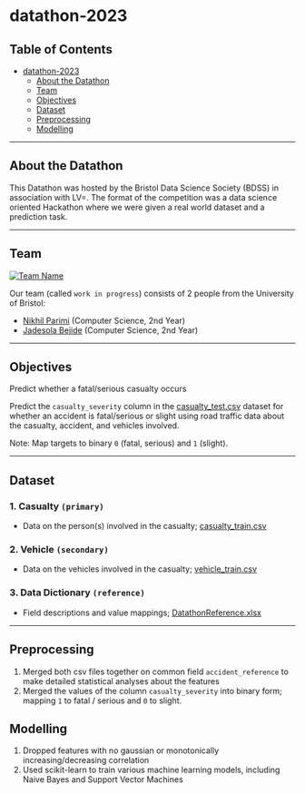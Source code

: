 # datathon-2023

## Table of Contents ##
- [datathon-2023](#datathon-2023)
    - [About the Datathon](#about-the-datathon)
    - [Team](#team)
    - [Objectives](#objectives)
    - [Dataset](#dataset)
    - [Preprocessing](#preprocessing)
    - [Modelling](#modelling)


---

## About the Datathon

This Datathon was hosted by the Bristol Data Science Society (BDSS) in association with LV=. The format of the competition was a data science oriented Hackathon where we were given a real world dataset and a prediction task.

---

## Team
[![Team Name](https://img.shields.io/badge/%E2%9A%A0%EF%B8%8F-work%20in%20progress-blueviolet)](https://img.shields.io/badge/%E2%9A%A0%EF%B8%8F-work%20in%20progress-blueviolet)

Our team (called `work in progress`) consists of 2 people from the University of Bristol:
- [Nikhil Parimi](https://www.linkedin.com/in/nikhil-parimi/) (Computer Science, 2nd Year)
- [Jadesola Bejide](https://www.jadesolabejide.dev/portfolio/#/) (Computer Science, 2nd Year)


---

## Objectives

Predict whether a fatal/serious casualty occurs 

Predict the `casualty_severity` column in the [casualty_test.csv](casualty_test.csv) dataset for whether an accident is fatal/serious or slight using road traffic data about the casualty, accident, and vehicles involved.

Note: Map targets to binary `0` (fatal, serious) and `1` (slight).

---

## Dataset

### 1. Casualty `(primary)`
- Data on the person(s) involved in the casualty; [casualty_train.csv](casualty_train.csv)

### 2. Vehicle `(secondary)`
- Data on the vehicles involved in the casualty; [vehicle_train.csv](vehicle_train.csv)

### 3. Data Dictionary `(reference)`
- Field descriptions and value mappings; [DatathonReference.xlsx](DatathonReference.xlsx)

---

## Preprocessing

1. Merged both csv files together on common field `accident_reference` to make detailed statistical analyses about the features
2. Merged the values of the column `casualty_severity` into binary form; mapping `1` to fatal / serious and `0` to slight.

## Modelling
1. Dropped features with no gaussian or monotonically increasing/decreasing correlation
2. Used scikit-learn to train various machine learning models, including Naive Bayes and Support Vector Machines
